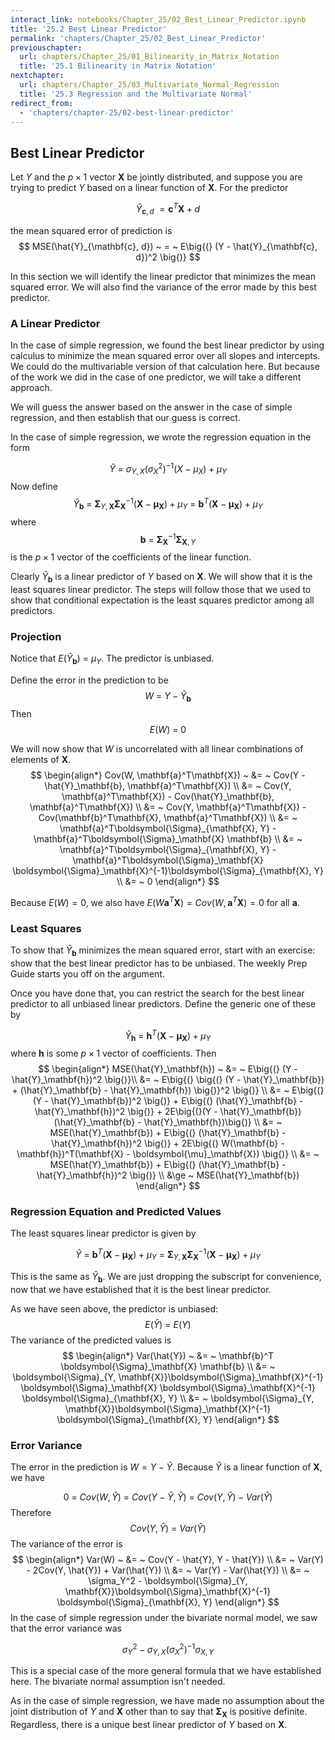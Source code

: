 ```yaml
---
interact_link: notebooks/Chapter_25/02_Best_Linear_Predictor.ipynb
title: '25.2 Best Linear Predictor'
permalink: 'chapters/Chapter_25/02_Best_Linear_Predictor'
previouschapter:
  url: chapters/Chapter_25/01_Bilinearity_in_Matrix_Notation
  title: '25.1 Bilinearity in Matrix Notation'
nextchapter:
  url: chapters/Chapter_25/03_Multivariate_Normal_Regression
  title: '25.3 Regression and the Multivariate Normal'
redirect_from:
  - 'chapters/chapter-25/02-best-linear-predictor'
---
```


## Best Linear Predictor

Let $Y$ and the $p \times 1$ vector $\mathbf{X}$ be jointly distributed, and suppose you are trying to predict $Y$ based on a linear function of $\mathbf{X}$. For the predictor

$$
\hat{Y}_{\mathbf{c}, d} ~ = \mathbf{c}^T\mathbf{X} + d
$$

the mean squared error of prediction is
$$
MSE(\hat{Y}_{\mathbf{c}, d}) ~ = ~ E\big{(} (Y - \hat{Y}_{\mathbf{c}, d})^2 \big{)}
$$

In this section we will identify the linear predictor that minimizes the mean squared error. We will also find the variance of the error made by this best predictor.

### A Linear Predictor
In the case of simple regression, we found the best linear predictor by using calculus to minimize the mean squared error over all slopes and intercepts. We could do the multivariable version of that calculation here. But because of the work we did in the case of one predictor, we will take a different approach. 

We will guess the answer based on the answer in the case of simple regression, and then establish that our guess is correct.

In the case of simple regression, we wrote the regression equation in the form

$$
\hat{Y} ~ = ~ \sigma_{Y,X}(\sigma_X^2)^{-1}(X - \mu_X) + \mu_Y
$$
Now define
$$
\hat{Y}_\mathbf{b} ~ = ~ \boldsymbol{\Sigma}_{Y, \mathbf{X}}\boldsymbol{\Sigma}_\mathbf{X}^{-1} (\mathbf{X} - \boldsymbol{\mu}_\mathbf{X}) + \mu_Y
~ = ~ \mathbf{b}^T(\mathbf{X} - \boldsymbol{\mu}_\mathbf{X}) + \mu_Y
$$
where
$$
\mathbf{b} ~ = ~ \boldsymbol{\Sigma}_\mathbf{X}^{-1} \boldsymbol{\Sigma}_{\mathbf{X}, Y}
$$
is the $p \times 1$ vector of the coefficients of the linear function.

Clearly $\hat{Y}_\mathbf{b}$ is a linear predictor of $Y$ based on $\mathbf{X}$. We will show that it is the least squares linear predictor. The steps will follow those that we used to show that conditional expectation is the least squares predictor among all predictors.

### Projection
Notice that $E(\hat{Y}_\mathbf{b}) ~ = ~ \mu_Y$. The predictor is unbiased.

Define the error in the prediction to be
$$
W ~ = ~ Y - \hat{Y}_\mathbf{b}
$$
Then
$$
E(W) ~ = ~ 0
$$

We will now show that $W$ is uncorrelated with all linear combinations of elements of $\mathbf{X}$.
$$
\begin{align*}
Cov(W, \mathbf{a}^T\mathbf{X}) ~ &= ~ Cov(Y - \hat{Y}_\mathbf{b}, \mathbf{a}^T\mathbf{X}) \\
&= ~ Cov(Y, \mathbf{a}^T\mathbf{X}) - Cov(\hat{Y}_\mathbf{b}, \mathbf{a}^T\mathbf{X}) \\
&= ~ Cov(Y, \mathbf{a}^T\mathbf{X}) - Cov(\mathbf{b}^T\mathbf{X}, \mathbf{a}^T\mathbf{X}) \\
&= ~ \mathbf{a}^T\boldsymbol{\Sigma}_{\mathbf{X}, Y} - \mathbf{a}^T\boldsymbol{\Sigma}_\mathbf{X} \mathbf{b} \\
&= ~ \mathbf{a}^T\boldsymbol{\Sigma}_{\mathbf{X}, Y} - \mathbf{a}^T\boldsymbol{\Sigma}_\mathbf{X} \boldsymbol{\Sigma}_\mathbf{X}^{-1}\boldsymbol{\Sigma}_{\mathbf{X}, Y} \\
&= ~ 0
\end{align*}
$$

Because $E(W) = 0$, we also have $E(W\mathbf{a}^T\mathbf{X}) = Cov(W, \mathbf{a}^T\mathbf{X}) = 0$ for all $\mathbf{a}$.

### Least Squares
To show that $\hat{Y}_\mathbf{b}$ minimizes the mean squared error, start with an exercise: show that the best linear predictor has to be unbiased. The weekly Prep Guide starts you off on the argument.

Once you have done that, you can restrict the search for the best linear predictor to all unbiased linear predictors. Define the generic one of these by

$$
\hat{Y}_\mathbf{h} ~ = ~ \mathbf{h}^T(\mathbf{X} - \boldsymbol{\mu}_\mathbf{X}) + \mu_Y
$$
where $\mathbf{h}$ is some $p \times 1$ vector of coefficients. Then
$$
\begin{align*}
MSE(\hat{Y}_\mathbf{h}) ~ &= ~ E\big{(} (Y - \hat{Y}_\mathbf{h})^2 \big{)}\\
&= ~ E\big{(} \big{(} (Y - \hat{Y}_\mathbf{b}) + (\hat{Y}_\mathbf{b} - \hat{Y}_\mathbf{h}) \big{)}^2 \big{)} \\
&= ~ E\big{(} (Y - \hat{Y}_\mathbf{b})^2 \big{)} + E\big{(} (\hat{Y}_\mathbf{b} - \hat{Y}_\mathbf{h})^2 \big{)} + 2E\big{(}(Y - \hat{Y}_\mathbf{b})(\hat{Y}_\mathbf{b} - \hat{Y}_\mathbf{h})\big{)} \\
&= ~ MSE(\hat{Y}_\mathbf{b}) + E\big{(} (\hat{Y}_\mathbf{b} - \hat{Y}_\mathbf{h})^2 \big{)} + 2E\big{(} W(\mathbf{b} - \mathbf{h})^T(\mathbf{X} - \boldsymbol{\mu}_\mathbf{X}) \big{)} \\
&= ~ MSE(\hat{Y}_\mathbf{b}) + E\big{(} (\hat{Y}_\mathbf{b} - \hat{Y}_\mathbf{h})^2 \big{)} \\
&\ge ~ MSE(\hat{Y}_\mathbf{b})
\end{align*}
$$

### Regression Equation and Predicted Values
The least squares linear predictor is given by

$$
\hat{Y} ~ = ~ \mathbf{b}^T(\mathbf{X} - \boldsymbol{\mu}_\mathbf{X}) + \mu_Y ~ = ~ \boldsymbol{\Sigma}_{Y, \mathbf{X}}\boldsymbol{\Sigma}_\mathbf{X}^{-1} (\mathbf{X} - \boldsymbol{\mu}_\mathbf{X}) + \mu_Y
$$

This is the same as $\hat{Y}_\mathbf{b}$. We are just dropping the subscript for convenience, now that we have established that it is the best linear predictor.

As we have seen above, the predictor is unbiased:
$$
E(\hat{Y}) ~ = ~ E(Y)
$$
The variance of the predicted values is
$$
\begin{align*}
Var(\hat{Y}) ~ &= ~ \mathbf{b}^T \boldsymbol{\Sigma}_\mathbf{X} \mathbf{b} \\
&= ~ \boldsymbol{\Sigma}_{Y, \mathbf{X}}\boldsymbol{\Sigma}_\mathbf{X}^{-1} \boldsymbol{\Sigma}_\mathbf{X} \boldsymbol{\Sigma}_\mathbf{X}^{-1} \boldsymbol{\Sigma}_{\mathbf{X}, Y} \\
&= ~ \boldsymbol{\Sigma}_{Y, \mathbf{X}}\boldsymbol{\Sigma}_\mathbf{X}^{-1} \boldsymbol{\Sigma}_{\mathbf{X}, Y}
\end{align*}
$$

### Error Variance
The error in the prediction is $W = Y - \hat{Y}$. Because $\hat{Y}$ is a linear function of $\mathbf{X}$, we have

$$
0 ~ = ~ Cov(W, \hat{Y}) ~ = ~ Cov(Y - \hat{Y}, \hat{Y}) ~ = ~ Cov(Y, \hat{Y}) - Var(\hat{Y})
$$
Therefore
$$
Cov(Y, \hat{Y}) ~ = ~ Var(\hat{Y})
$$
The variance of the error is
$$
\begin{align*}
Var(W) ~ &= ~ Cov(Y - \hat{Y}, Y - \hat{Y}) \\
&= ~ Var(Y) - 2Cov(Y, \hat{Y}) + Var(\hat{Y}) \\
&= ~ Var(Y) - Var(\hat{Y}) \\
&= ~ \sigma_Y^2 - \boldsymbol{\Sigma}_{Y, \mathbf{X}}\boldsymbol{\Sigma}_\mathbf{X}^{-1} \boldsymbol{\Sigma}_{\mathbf{X}, Y}
\end{align*}
$$
In the case of simple regression under the bivariate normal model, we saw that the error variance was

$$
\sigma_Y^2 - \sigma_{Y,X}(\sigma_X^2)^{-1}\sigma_{X,Y}
$$

This is a special case of the more general formula that we have established here. The bivariate normal assumption isn't needed.

As in the case of simple regression, we have made no assumption about the joint distribution of $Y$ and $\mathbf{X}$ other than to say that $\boldsymbol{\Sigma}_\mathbf{X}$ is positive definite. Regardless, there is a unique best linear predictor of $Y$ based on $\mathbf{X}$.
